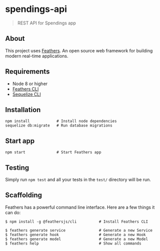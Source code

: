 # spendings-api

> REST API for Spendings app

## About

This project uses [Feathers](http://feathersjs.com). An open source web framework for building modern real-time applications.

## Requirements
- Node 8 or higher
- [Feathers CLI](https://github.com/feathersjs/cli)
- [Sequelize CLI](https://github.com/sequelize/cli)

## Installation
```
npm install            # Install node dependencies
sequelize db:migrate   # Run database migrations
```

## Start app
```
npm start              # Start Feathers app
```

## Testing

Simply run `npm test` and all your tests in the `test/` directory will be run.

## Scaffolding

Feathers has a powerful command line interface. Here are a few things it can do:

```
$ npm install -g @feathersjs/cli          # Install Feathers CLI

$ feathers generate service               # Generate a new Service
$ feathers generate hook                  # Generate a new Hook
$ feathers generate model                 # Generate a new Model
$ feathers help                           # Show all commands
```

